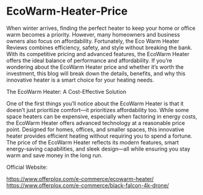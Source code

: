 # EcoWarm-Heater-Price

When winter arrives, finding the perfect heater to keep your home or office warm becomes a priority. However, many homeowners and business owners also focus on affordability. Fortunately, the Eco Warm Heater Reviews combines efficiency, safety, and style without breaking the bank. With its competitive pricing and advanced features, the EcoWarm Heater offers the ideal balance of performance and affordability.
If you’re wondering about the EcoWarm Heater price and whether it’s worth the investment, this blog will break down the details, benefits, and why this innovative heater is a smart choice for your heating needs.

The EcoWarm Heater: A Cost-Effective Solution

One of the first things you’ll notice about the EcoWarm Heater is that it doesn’t just prioritize comfort—it prioritizes affordability too. While some space heaters can be expensive, especially when factoring in energy costs, the EcoWarm Heater offers advanced technology at a reasonable price point. Designed for homes, offices, and smaller spaces, this innovative heater provides efficient heating without requiring you to spend a fortune.
The price of the EcoWarm Heater reflects its modern features, smart energy-saving capabilities, and sleek design—all while ensuring you stay warm and save money in the long run.

Official Website:

https://www.offerplox.com/e-commerce/ecowarm-heater/
https://www.offerplox.com/e-commerce/black-falcon-4k-drone/

